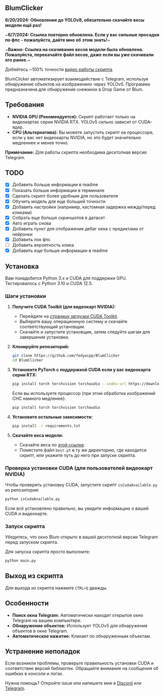 ## BlumClicker

**6/20/2024: Обновление до YOLOv8, обязательно скачайте весы модели ещё раз!**

~**6/7/2024: Ссылка повторно обновлена. Если у вас сильные просадки по фпс - пожалуйста, дайте мне об этом знать!**~

~**Важно: Ссылка на скачивание весов модели была обновлена. Пожалуйста, перекачайте файл весов, даже если вы уже скачивали его ранее.**~

Добейтесь ~100% точности [видео работы скрипта](https://photos.app.goo.gl/TYiW38Hc1g3Qqbnu5).

BlumClicker автоматизирует взаимодействие с Telegram, используя обнаружение объектов на изображениях через YOLOv5. Программа предназначена для обнаружения снежинок в Drop Game от Blum.

## Требования

* **NVIDIA GPU (Рекомендуется):** Скрипт работает только на видеокартах серии NVIDIA RTX. YOLOv5 сильно зависит от CUDA-ядер.
* **CPU (Альтернатива):** Вы можете запустить скрипт на процессоре, если у вас нет видеокарты NVIDIA, но это будет значительно медленнее и менее точно.

**Примечание:** Для работы скрипта необходима десктопная версия Telegram.

## TODO

- [x] Добавить больше информации в readme
- [x] Показать больше информации в терминале
- [x] Сделать скрипт более удобным для пользователя
- [x] Обучить модель для еще большей точности
- [x] Добавить настройки (например, кастомная задержка между/перед кликами)
- [x] Собрать еще больше скриншотов в датасет
- [x] Авто играть снова
- [x] Добавить пункт для отображения дебаг окна с предиктами от нейронки
- [x] Добавить лок фпс
- [ ] Добавить вероятность клика
- [x] Добавить еще больше информации в readme

## Установка

Вам понадобится Python 3.x и CUDA для поддержки GPU. Тестировалось с Python 3.10 и CUDA 12.5.

### Шаги установки

1. **Получите CUDA Toolkit (для видеокарт NVIDIA):**
   - Перейдите на [страницу загрузки CUDA Toolkit](https://developer.nvidia.com/cuda-downloads).
   - Выберите вашу операционную систему и скачайте соответствующий установщик.
   - Скачайте и запустите установщик, затем следуйте шагам для завершения установки.

2. **Клонируйте репозиторий:**
   ```bash
   git clone https://github.com/fedyacpp/BlumClicker
   cd BlumClicker
   ```

3. **Установите PyTorch с поддержкой CUDA если у вас видеокарта серии RTX:**
   ```bash
   pip install torch torchvision torchaudio --index-url https://download.pytorch.org/whl/cu121
   ```

   Если вы используете процессор (при этом обработка изображений СНС намного медленее):
   ```bash
   pip install torch torchvision torchaudio
   ```

4. **Установите остальные зависимости:**
   ```bash
   pip install -r requirements.txt
   ```

5. **Скачайте веса модели:**
   - Скачайте веса по [этой ссылке](https://drive.google.com/file/d/1lUTl4GulseoWs_vhPnYp0qkIYaumKMNg/view?usp=sharing).
   - Поместите файл `best.pt` в ту же директорию, где находится скрипт, или укажите путь до него при запуске скрипта.

### Проверка установки CUDA (для пользователей видеокарт NVIDIA)

Чтобы проверить установку CUDA, запустите скрипт `isCudaAvailable.py` из репозитория:

```bash
python isCudaAvailable.py
```

Если всё установлено правильно, вы увидите информацию о вашей CUDA и видеокарте.

### Запуск скрипта

Убедитесь, что окно Blum открыто в вашей десктопной версии Telegram перед запуском скрипта.

Для запуска скрипта просто выполните:
```bash
python main.py
```

## Выход из скрипта

Для выхода из скрипта нажмите `CTRL+Q` дважды.

## Особенности

- **Поиск окна Telegram:** Автоматически находит открытое окно Telegram на вашем компьютере.
- **Обнаружение объектов:** Использует YOLOv5 для обнаружения объектов в окне Telegram.
- **Автоматическое нажатие:** Кликает по обнаруженным объектам.

## Устранение неполадок

Если возникли проблемы, проверьте правильность установки CUDA и соответствие версий библиотек. Обращайте внимание на сообщения об ошибках в консоли и логах.

Нужна помощь? Откройте issue или напишите мне в [Discord](https://discord.com/users/fedyacpp) или [Telegram](t.me/fedyacpp).
